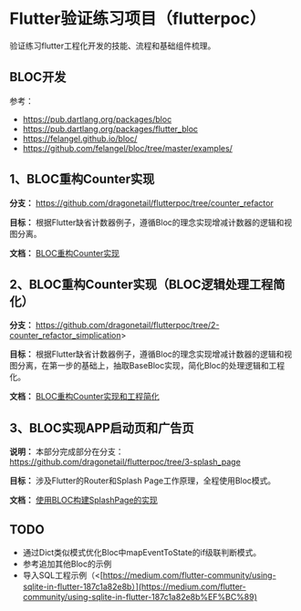 # Flutter验证练习项目（flutterpoc）

验证练习flutter工程化开发的技能、流程和基础组件梳理。

## BLOC开发

参考：

- <https://pub.dartlang.org/packages/bloc>
- <https://pub.dartlang.org/packages/flutter_bloc>
- <https://felangel.github.io/bloc/>
- <https://github.com/felangel/bloc/tree/master/examples/>



## 1、BLOC重构Counter实现

**分支：** <https://github.com/dragonetail/flutterpoc/tree/counter_refactor>

**目标：** 根据Flutter缺省计数器例子，遵循Bloc的理念实现增减计数器的逻辑和视图分离。

**文档：** [BLOC重构Counter实现](./docs/1-counter_refactor.md)



## 2、BLOC重构Counter实现（BLOC逻辑处理工程简化）

**分支：**  <https://github.com/dragonetail/flutterpoc/tree/2-counter_refactor_simplication>>

**目标：** 根据Flutter缺省计数器例子，遵循Bloc的理念实现增减计数器的逻辑和视图分离，在第一步的基础上，抽取BaseBloc实现，简化Bloc的处理逻辑和工程化。

**文档：** [BLOC重构Counter实现和工程简化](./docs/2-counter_refactor_simplication.md)



## 3、BLOC实现APP启动页和广告页

**说明：** 本部分完成部分在分支： <https://github.com/dragonetail/flutterpoc/tree/3-splash_page>

**目标：** 涉及Flutter的Router和Splash Page工作原理，全程使用Bloc模式。

**文档：** [使用BLOC构建SplashPage的实现](./docs/3-splash_page.md)



## TODO

- 通过Dict类似模式优化Bloc中mapEventToState的if级联判断模式。
- 参考追加其他Bloc的示例
- 导入SQL工程示例（<[https://medium.com/flutter-community/using-sqlite-in-flutter-187c1a82e8b）](https://medium.com/flutter-community/using-sqlite-in-flutter-187c1a82e8b%EF%BC%89)





